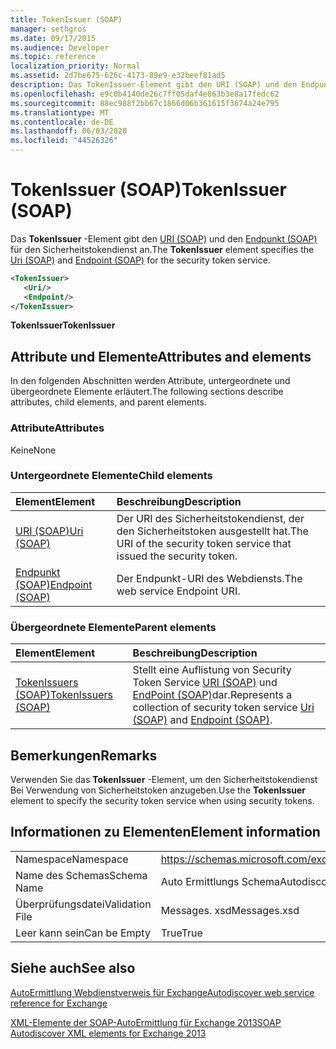 ```yaml
---
title: TokenIssuer (SOAP)
manager: sethgros
ms.date: 09/17/2015
ms.audience: Developer
ms.topic: reference
localization_priority: Normal
ms.assetid: 2d7be675-626c-4173-89e9-e32beef81ad5
description: Das TokenIssuer-Element gibt den URI (SOAP) und den Endpunkt (SOAP) für den Sicherheitstokendienst an.
ms.openlocfilehash: e9c0b4140de26c7ff05daf4e863b3e8a17fedc62
ms.sourcegitcommit: 88ec988f2bb67c1866d06b361615f3674a24e795
ms.translationtype: MT
ms.contentlocale: de-DE
ms.lasthandoff: 06/03/2020
ms.locfileid: "44526326"
---
```

# <a name="tokenissuer-soap"></a><span data-ttu-id="50d23-103">TokenIssuer (SOAP)</span><span class="sxs-lookup"><span data-stu-id="50d23-103">TokenIssuer (SOAP)</span></span>

<span data-ttu-id="50d23-104">Das **TokenIssuer** -Element gibt den [URI (SOAP)](uri-soap.md) und den [Endpunkt (SOAP)](endpoint-soap.md) für den Sicherheitstokendienst an.</span><span class="sxs-lookup"><span data-stu-id="50d23-104">The **TokenIssuer** element specifies the [Uri (SOAP)](uri-soap.md) and [Endpoint (SOAP)](endpoint-soap.md) for the security token service.</span></span> 
  
```XML
<TokenIssuer>
   <Uri/>
   <Endpoint/>
</TokenIssuer>
```

 <span data-ttu-id="50d23-105">**TokenIssuer**</span><span class="sxs-lookup"><span data-stu-id="50d23-105">**TokenIssuer**</span></span>
## <a name="attributes-and-elements"></a><span data-ttu-id="50d23-106">Attribute und Elemente</span><span class="sxs-lookup"><span data-stu-id="50d23-106">Attributes and elements</span></span>

<span data-ttu-id="50d23-107">In den folgenden Abschnitten werden Attribute, untergeordnete und übergeordnete Elemente erläutert.</span><span class="sxs-lookup"><span data-stu-id="50d23-107">The following sections describe attributes, child elements, and parent elements.</span></span>
  
### <a name="attributes"></a><span data-ttu-id="50d23-108">Attribute</span><span class="sxs-lookup"><span data-stu-id="50d23-108">Attributes</span></span>

<span data-ttu-id="50d23-109">Keine</span><span class="sxs-lookup"><span data-stu-id="50d23-109">None</span></span>
  
### <a name="child-elements"></a><span data-ttu-id="50d23-110">Untergeordnete Elemente</span><span class="sxs-lookup"><span data-stu-id="50d23-110">Child elements</span></span>

|<span data-ttu-id="50d23-111">**Element**</span><span class="sxs-lookup"><span data-stu-id="50d23-111">**Element**</span></span>|<span data-ttu-id="50d23-112">**Beschreibung**</span><span class="sxs-lookup"><span data-stu-id="50d23-112">**Description**</span></span>|
|:-----|:-----|
|[<span data-ttu-id="50d23-113">URI (SOAP)</span><span class="sxs-lookup"><span data-stu-id="50d23-113">Uri (SOAP)</span></span>](uri-soap.md) <br/> |<span data-ttu-id="50d23-114">Der URI des Sicherheitstokendienst, der den Sicherheitstoken ausgestellt hat.</span><span class="sxs-lookup"><span data-stu-id="50d23-114">The URI of the security token service that issued the security token.</span></span>  <br/> |
|[<span data-ttu-id="50d23-115">Endpunkt (SOAP)</span><span class="sxs-lookup"><span data-stu-id="50d23-115">Endpoint (SOAP)</span></span>](endpoint-soap.md) <br/> |<span data-ttu-id="50d23-116">Der Endpunkt-URI des Webdiensts.</span><span class="sxs-lookup"><span data-stu-id="50d23-116">The web service Endpoint URI.</span></span>  <br/> |
   
### <a name="parent-elements"></a><span data-ttu-id="50d23-117">Übergeordnete Elemente</span><span class="sxs-lookup"><span data-stu-id="50d23-117">Parent elements</span></span>

|<span data-ttu-id="50d23-118">**Element**</span><span class="sxs-lookup"><span data-stu-id="50d23-118">**Element**</span></span>|<span data-ttu-id="50d23-119">**Beschreibung**</span><span class="sxs-lookup"><span data-stu-id="50d23-119">**Description**</span></span>|
|:-----|:-----|
|[<span data-ttu-id="50d23-120">TokenIssuers (SOAP)</span><span class="sxs-lookup"><span data-stu-id="50d23-120">TokenIssuers (SOAP)</span></span>](tokenissuers-soap.md) <br/> |<span data-ttu-id="50d23-121">Stellt eine Auflistung von Security Token Service [URI (SOAP)](uri-soap.md) und [EndPoint (SOAP)](endpoint-soap.md)dar.</span><span class="sxs-lookup"><span data-stu-id="50d23-121">Represents a collection of security token service [Uri (SOAP)](uri-soap.md) and [Endpoint (SOAP)](endpoint-soap.md).</span></span>  <br/> |
   
## <a name="remarks"></a><span data-ttu-id="50d23-122">Bemerkungen</span><span class="sxs-lookup"><span data-stu-id="50d23-122">Remarks</span></span>

<span data-ttu-id="50d23-123">Verwenden Sie das **TokenIssuer** -Element, um den Sicherheitstokendienst Bei Verwendung von Sicherheitstoken anzugeben.</span><span class="sxs-lookup"><span data-stu-id="50d23-123">Use the **TokenIssuer** element to specify the security token service when using security tokens.</span></span> 
  
## <a name="element-information"></a><span data-ttu-id="50d23-124">Informationen zu Elementen</span><span class="sxs-lookup"><span data-stu-id="50d23-124">Element information</span></span>

|||
|:-----|:-----|
|<span data-ttu-id="50d23-125">Namespace</span><span class="sxs-lookup"><span data-stu-id="50d23-125">Namespace</span></span>  <br/> |https://schemas.microsoft.com/exchange/2010/Autodiscover  <br/> |
|<span data-ttu-id="50d23-126">Name des Schemas</span><span class="sxs-lookup"><span data-stu-id="50d23-126">Schema Name</span></span>  <br/> |<span data-ttu-id="50d23-127">Auto Ermittlungs Schema</span><span class="sxs-lookup"><span data-stu-id="50d23-127">Autodiscover schema</span></span>  <br/> |
|<span data-ttu-id="50d23-128">Überprüfungsdatei</span><span class="sxs-lookup"><span data-stu-id="50d23-128">Validation File</span></span>  <br/> |<span data-ttu-id="50d23-129">Messages. xsd</span><span class="sxs-lookup"><span data-stu-id="50d23-129">Messages.xsd</span></span>  <br/> |
|<span data-ttu-id="50d23-130">Leer kann sein</span><span class="sxs-lookup"><span data-stu-id="50d23-130">Can be Empty</span></span>  <br/> |<span data-ttu-id="50d23-131">True</span><span class="sxs-lookup"><span data-stu-id="50d23-131">True</span></span>  <br/> |
   
## <a name="see-also"></a><span data-ttu-id="50d23-132">Siehe auch</span><span class="sxs-lookup"><span data-stu-id="50d23-132">See also</span></span>



[<span data-ttu-id="50d23-133">AutoErmittlung Webdienstverweis für Exchange</span><span class="sxs-lookup"><span data-stu-id="50d23-133">Autodiscover web service reference for Exchange</span></span>](autodiscover-web-service-reference-for-exchange.md)
  
[<span data-ttu-id="50d23-134">XML-Elemente der SOAP-AutoErmittlung für Exchange 2013</span><span class="sxs-lookup"><span data-stu-id="50d23-134">SOAP Autodiscover XML elements for Exchange 2013</span></span>](soap-autodiscover-xml-elements-for-exchange-2013.md)

